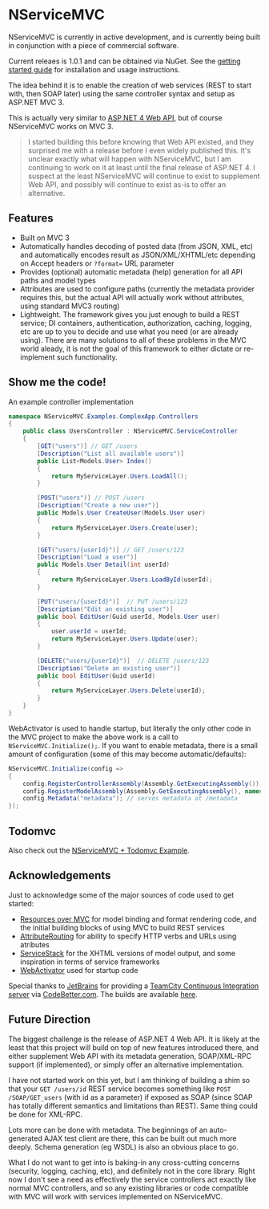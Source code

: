 NServiceMVC
===========

NServiceMVC is currently in active development, and is currently being built in conjunction with a piece of commercial software. 

Current releaes is 1.0.1 and can be obtained via NuGet. See the [getting started guide](https://github.com/gregmac/NServiceMVC/wiki/GettingStarted) for installation and usage instructions.

The idea behind it is to enable the creation of web services (REST to start with, then SOAP later) using the same controller syntax and setup as ASP.NET MVC 3.

This is actually very similar to [ASP.NET 4 Web API](http://www.asp.net/whitepapers/mvc4-release-notes#_Toc317096197), but of course NServiceMVC works on MVC 3.

> I started building this before knowing that Web API existed, and they surprised me with a release before I even widely published this. It's unclear exactly what will happen with NServiceMVC, but I am continuing to work on it at least until the final release of ASP.NET 4. I suspect at the least NServiceMVC will continue to exist to supplement Web API, and possibly will continue to exist as-is to offer an alternative.

Features
--------

 * Built on MVC 3
 * Automatically handles decoding of posted data (from JSON, XML, etc) and automatically encodes result as JSON/XML/XHTML/etc depending on Accept headers or `?format=` URL parameter
 * Provides (optional) automatic metadata (help) generation for all API paths and model types
 * Attributes are used to configure paths (currently the metadata provider requires this, but the actual API will actually work without attributes, using standard MVC3 routing)
 * Lightweight. The framework gives you just enough to build a REST service; DI containers, authentication, authorization, caching, logging, etc are up to you to decide and use what you need (or are already using). There are many solutions to all of these problems in the MVC world aleady, it is not the goal of this framework to either dictate or re-implement such functionality.


Show me the code! 
-----------------

An example controller implementation 

```csharp
namespace NServiceMVC.Examples.ComplexApp.Controllers
{
    public class UsersController : NServiceMVC.ServiceController
    {
        [GET("users")] // GET /users
        [Description("List all available users")]
        public List<Models.User> Index()
        {
			return MyServiceLayer.Users.LoadAll();
        }

        [POST("users")] // POST /users
        [Description("Create a new user")]
        public Models.User CreateUser(Models.User user)
        {
            return MyServiceLayer.Users.Create(user);
        }

        [GET("users/{userId}")] // GET /users/123
        [Description("Load a user")]
        public Models.User Detail(int userId)
        {
            return MyServiceLayer.Users.LoadById(userId);
        }

        [PUT("users/{userId}")]  // PUT /users/123
        [Description("Edit an existing user")]
        public bool EditUser(Guid userId, Models.User user)
        {
            user.userId = userId; 
            return MyServiceLayer.Users.Update(user);
        }

        [DELETE("users/{userId}")]  // DELETE /users/123
        [Description("Delete an existing user")]
        public bool EditUser(Guid userId)
        {
            return MyServiceLayer.Users.Delete(userId);
        }
    }
}
```

WebActivator is used to handle startup, but literally the only other code in the MVC project to make the above work is a call to `NServiceMVC.Initialize();`. If you want to enable metadata, there is a small amount of configuration (some of this may become automatic/defaults):

```csharp
NServiceMVC.Initialize(config =>
{
	config.RegisterControllerAssembly(Assembly.GetExecutingAssembly()); 
	config.RegisterModelAssembly(Assembly.GetExecutingAssembly(), namespace:"NServiceMVC.Examples.Models"); 
	config.Metadata("metadata"); // serves metadata at /metadata 
});
```

Todomvc
-------

Also check out the [NServiceMVC + Todomvc Example](https://github.com/gregmac/NServiceMVC.Examples.Todomvc).

Acknowledgements
----------------

Just to acknowledge some of the major sources of code used to get started:

 * [Resources over MVC](http://rom.codeplex.com/) for model binding and format rendering code, and the initial building blocks of using MVC to build REST services 
 * [AttributeRouting](https://github.com/mccalltd/AttributeRouting) for ability to specify HTTP verbs and URLs using atributes
 * [ServiceStack](http://www.servicestack.net) for the XHTML versions of model output, and some inspiration in terms of service frameworks
 * [WebActivator](https://bitbucket.org/davidebbo/webactivator) used for startup code

Special thanks to [JetBrains](http://www.jetbrains.com/) for providing a [TeamCity Continuous Integration server](http://www.jetbrains.com/teamcity) via [CodeBetter.com](http://codebetter.com/). The builds are available [here](http://teamcity.codebetter.com/project.html?projectId=project182).
 
Future Direction
----------------

The biggest challenge is the release of ASP.NET 4 Web API. It is likely at the least that this project will build on top of new features introduced there, and either supplement Web API with its metadata generation, SOAP/XML-RPC support (if implemented), or simply offer an alternative implementation.

I have not started work on this yet, but I am thinking of building a shim so that your `GET /users/id` REST service becomes something like `POST /SOAP/GET_users` (with id as a parameter) if exposed as SOAP (since SOAP has totally different semantics and limitations than REST). Same thing could be done for XML-RPC.

Lots more can be done with metadata. The beginnings of an auto-generated AJAX test client are there, this can be built out much more deeply. Schema generation (eg WSDL) is also an obvious place to go. 
 
What I do not want to get into is baking-in any cross-cutting concerns (security, logging, caching, etc), and definitely not in the core library. Right now I don't see a need as effectively the service controllers act exactly like normal MVC controllers, and so any existing libraries or code compatible with MVC will work with services implemented on NServiceMVC. 
